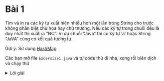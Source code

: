 # Bài 1
Tìm và in ra các ký tự xuất hiện nhiều hơn một lần trong String cho trước không phân biệt chữ hoa hay chữ thường. Nếu các ký tự trong chuỗi đều là duy nhất thì xuất ra “NO”. Ví dụ chuỗi “Java” thì có ký tự ‘a’ hoặc String “JaVA” cũng có kết quả tương tự.

Gợi ý: Sử dụng [HashMap](https://docs.oracle.com/javase/8/docs/api/java/util/HashMap.html)

Các bạn mở file `Excersize1.java` và tự code thử đi nha, xong rồi biên dịch và chạy thử

<details>
    <summary>Lời giải</summary>
    ```
    
        import java.util.HashMap;

        public class Excersize1 {

            public static void main(String[] args) {
                findDuplicateChar(null);
                findDuplicateChar("Java");
                findDuplicateChar("Programming");
                findDuplicateChar("Combination");
                findDuplicateChar("");
            }

            public static void findDuplicateChar(String str) {
                if (str == null || str.isEmpty()) {
                    System.out.println("NO");
                    return;
                }

                String original = str;
                // Chuyen chuoi thanh chu thuong
                str = str.toLowerCase();

                HashMap<Character, Integer> map = new HashMap<>();
                for (int i = 0; i < str.length(); i++) {
                    if (map.containsKey(str.charAt(i))) {
                        map.compute(str.charAt(i), (k, v) -> v + 1);
                    } else {
                        map.put(str.charAt(i), 1);
                    }
                }

                if (map.isEmpty()) {
                    System.out.println("NO");
                    return;
                }

                System.out.println("List duplicate of " + original + ": ");
                map.forEach((k, v) -> {
                    if (v > 1) {
                        System.out.println(k);
                    }
                });

            }
        }

    ```
</details>